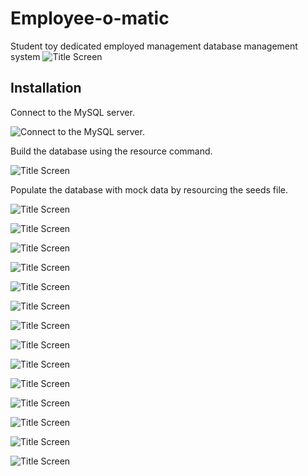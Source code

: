 # Employee-o-matic
Student toy dedicated employed management database management system
![Title Screen](./resources/images/fig_1.png)


## Installation

Connect to the MySQL server.

![Connect to the MySQL server.](./resources/images/fig_21.png)

Build the database using the resource command.

![Title Screen](./resources/images/fig_22.png)

Populate the database with mock data by resourcing the seeds file.

![Title Screen](./resources/images/fig_23.png)

![Title Screen](./resources/images/fig_24.png)

![Title Screen](./resources/images/fig_25.png)

![Title Screen](./resources/images/fig_26.png)

![Title Screen](./resources/images/fig_3.png)

![Title Screen](./resources/images/fig_2.png)

![Title Screen](./resources/images/fig_3.png)

![Title Screen](./resources/images/fig_4.png)

![Title Screen](./resources/images/fig_5.png)

![Title Screen](./resources/images/fig_6.png)

![Title Screen](./resources/images/fig_7.png)

![Title Screen](./resources/images/fig_8.png)

![Title Screen](./resources/images/fig_9.png)

![Title Screen](./resources/images/fig_10.png)
